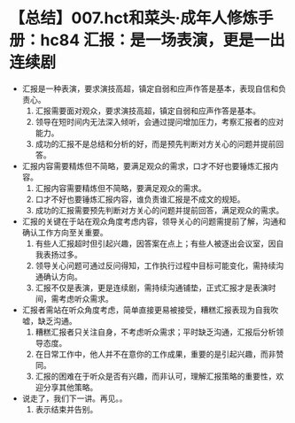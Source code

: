 # 【总结】007.hct和菜头·成年人修炼手册：hc84 汇报：是一场表演，更是一出连续剧

-   汇报是一种表演，要求演技高超，镇定自弱和应声作答是基本，表现自信和负责心。
    1.  汇报需要面对观众，要求演技高超，镇定自弱和应声作答是基本。
    2.  领导在短时间内无法深入倾听，会通过提问增加压力，考察汇报者的应对能力。
    3.  成功的汇报不是总结和分析的好，而是预先判断对方关心的问题并提前回答。
-   汇报内容需要精炼但不简略，要满足观众的需求，口才不好也要锤炼汇报内容。
    1.  汇报内容需要精炼但不简略，要满足观众的需求。
    2.  口才不好也要锤炼汇报内容，谁负责谁汇报是不成文的规矩。
    3.  成功的汇报需要预先判断对方关心的问题并提前回答，满足观众的需求。
-   汇报的关键在于站在观众角度考虑内容，领导关心的问题需提前了解，沟通和确认工作方向至关重要。
    1.  有些人汇报超时但引起兴趣，因答案在点上；有些人被逐出会议室，因自我表扬过多。
    2.  领导关心问题可通过反问得知，工作执行过程中目标可能变化，需持续沟通确认方向。
    3.  汇报不仅是表演，更是连续剧，需持续沟通铺垫，正式汇报才是表演时间，需考虑听众需求。
-   汇报者需站在听众角度考虑，简单直接更易被接受，糟糕汇报表现为自我吹嘘，缺乏沟通。
    1.  糟糕汇报者只关注自身，不考虑听众需求；平时缺乏沟通，汇报后分析领导态度。
    2.  在日常工作中，他人并不在意你的工作成果，重要的是引起兴趣，而非赞同。
    3.  汇报的困难在于听众是否有兴趣，而非认可，理解汇报策略的重要性，欢迎分享其他策略。
-   说走了，我们下一讲。再见。。
    1.  表示结束并告别。